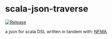 # scala-json-traverse

[![Release](https://img.shields.io/github/release/lolboxen/scala-json-traverse.svg?label=JitPack%20Maven)](https://jitpack.io/#lolboxen/scala-json-traverse/2.0.4)

a json for scala DSL written in tandem with: [NFMA](https://github.com/nfma)